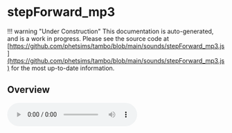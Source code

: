 # stepForward_mp3

!!! warning "Under Construction"
    This documentation is auto-generated, and is a work in progress. Please see the source code at
    [https://github.com/phetsims/tambo/blob/main/sounds/stepForward_mp3.js](https://github.com/phetsims/tambo/blob/main/sounds/stepForward_mp3.js) for the most up-to-date information.

## Overview


<audio controls id="doc-audio">
<script type="module">
import { stepForward_mp3 } from '/lib/scenerystack.esm.min.js';
import { audioBufferToURL } from '/js/audioBufferToURL.js';

stepForward_mp3.audioBufferProperty.lazyLink( async audioBuffer => {
  document.querySelector( '#doc-audio' ).src = await audioBufferToURL( audioBuffer );
} );
</script>



## Source Code

See the source for [stepForward_mp3.js](https://github.com/phetsims/tambo/blob/main/sounds/stepForward_mp3.js) in the [tambo](https://github.com/phetsims/tambo) repository.
